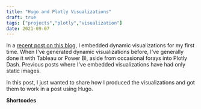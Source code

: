 ```yaml
---
title: "Hugo and Plotly Visualizations"
draft: true
tags: ["projects","plotly","visualization"]
date: 2021-09-07
---
```


In a [recent post on this blog](), I embedded dynamic visualizations for my first time. When I've generated dynamic visualizations before, I've generally done it with Tableau or Power BI, aside from occasional forays into Plotly Dash. Previous posts where I've embedded visualizations have had only static images. 

In this post, I just wanted to share how I produced the visualizations and got them to work in a post using Hugo. 


**Shortcodes**
